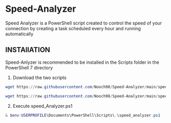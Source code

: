 # Speed-Analyzer
Speed ​​Analyzer is a PowerShell script created to control the speed of your connection by creating a task scheduled every hour and running automatically

## INSTAllATION
Speed-Anlyzer is recommended to be installed in the Scripts folder in the PowerShell 7 directory

1. Download the two scripts

```PowerShell
wget https://raw.githubusercontent.com/Nooch98/Speed-Analyzer/main/speed_analyzer.ps1
```

```PowerShell
wget https://raw.githubusercontent.com/Nooch98/Speed-Analyzer/main/speed_analyzer_uninstall.ps1
```

2. Execute speed_Analyzer.ps1

```PowerShell
& $env:USERPROFILE\Documents\PowerShell\Scripts\.\speed_analyzer.ps1
```
